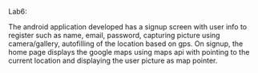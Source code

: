 Lab6:

The android application developed has a signup screen with user info to register such as name, email, password, capturing picture using camera/gallery, autofilling  of the location based on gps.
On signup, the home page displays the google maps using maps api with pointing to the current location and displaying the user picture as map pointer.